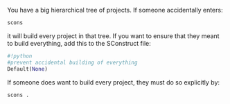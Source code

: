 
You have a big hierarchical tree of projects. If someone accidentally enters: 
```txt
scons
```
it will build every project in that tree. If you want to ensure that they meant to build everything, add this to the SConstruct file: 
```python
#!python
#prevent accidental building of everything
Default(None)
```
If someone does want to build every project, they must do so explicitly by: 
```txt
scons .
```